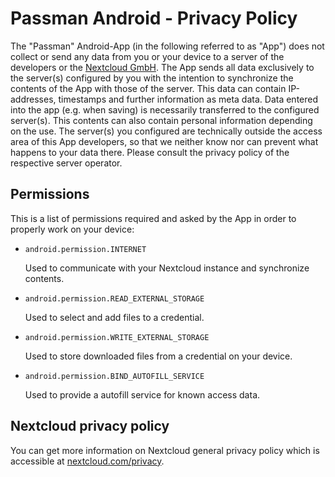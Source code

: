 # Passman Android - Privacy Policy

The "Passman" Android-App (in the following referred to as "App") does not collect or send any data from you or your device to a server of the developers or the [Nextcloud GmbH](https://nextcloud.com/). The App sends all data exclusively to the server(s) configured by you with the intention to synchronize the contents of the App with those of the server. This data can contain IP-addresses, timestamps and further information as meta data.
Data entered into the app (e.g. when saving) is necessarily transferred to the configured server(s). This contents can also contain personal information depending on the use. The server(s) you configured are technically outside the access area of this App developers, so that we neither know nor can prevent what happens to your data there. Please consult the privacy policy of the respective server operator.

## Permissions

This is a list of permissions required and asked by the App in order to properly work on your device:

- `android.permission.INTERNET`

  Used to communicate with your Nextcloud instance and synchronize contents.

- `android.permission.READ_EXTERNAL_STORAGE`

  Used to select and add files to a credential.

- `android.permission.WRITE_EXTERNAL_STORAGE`

  Used to store downloaded files from a credential on your device.

- `android.permission.BIND_AUTOFILL_SERVICE`

  Used to provide a autofill service for known access data.

## Nextcloud privacy policy

You can get more information on Nextcloud general privacy policy which is accessible at [nextcloud.com/privacy](https://nextcloud.com/privacy/).
